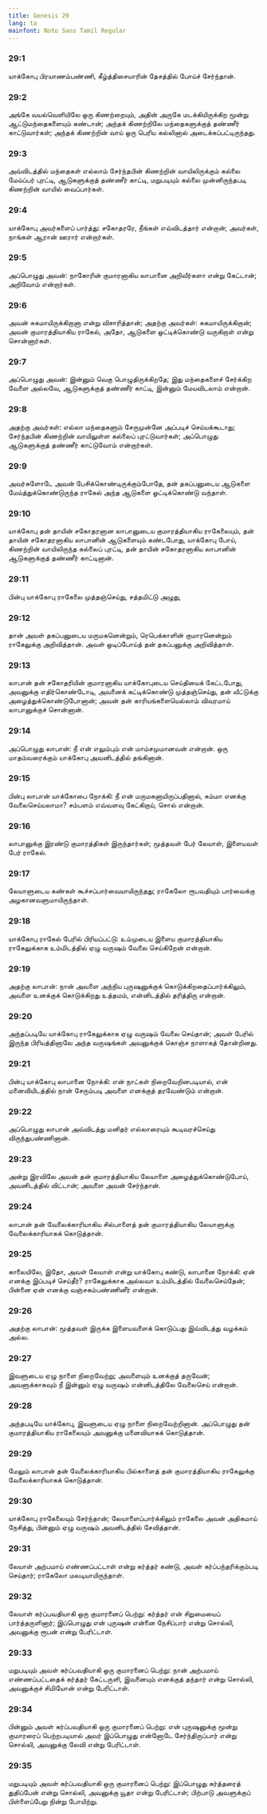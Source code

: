```yaml
---
title: Genesis 29
lang: ta
mainfont: Noto Sans Tamil Regular
---
```


###  29:1

யாக்கோபு பிரயாணம்பண்ணி, கீழ்த்திசையாரின் தேசத்தில் போய்ச் சேர்ந்தான்.

###  29:2

அங்கே வயல்வெளியிலே ஒரு கிணற்றையும், அதின் அருகே மடக்கியிருக்கிற மூன்று ஆட்டுமந்தைகளையும் கண்டான்; அந்தக் கிணற்றிலே மந்தைகளுக்குத் தண்ணீர் காட்டுவார்கள்; அந்தக் கிணற்றின் வாய் ஒரு பெரிய கல்லினால் அடைக்கப்பட்டிருந்தது.

###  29:3

அவ்விடத்தில் மந்தைகள் எல்லாம் சேர்ந்தபின் கிணற்றின் வாயிலிருக்கும் கல்லை மேய்ப்பர் புரட்டி, ஆடுகளுக்குத் தண்ணீர் காட்டி, மறுபடியும் கல்லை முன்னிருந்தபடி கிணற்றின் வாயில் வைப்பார்கள்.

###  29:4

யாக்கோபு அவர்களைப் பார்த்து: சகோதரரே, நீங்கள் எவ்விடத்தார் என்றான்; அவர்கள், நாங்கள் ஆரான் ஊரார் என்றார்கள்.

###  29:5

அப்பொழுது அவன்: நாகோரின் குமாரனாகிய லாபானை அறிவீர்களா என்று கேட்டான்; அறிவோம் என்றார்கள்.

###  29:6

அவன் சுகமாயிருக்கிறானா என்று விசாரித்தான்; அதற்கு அவர்கள்: சுகமாயிருக்கிறான்; அவன் குமாரத்தியாகிய ராகேல், அதோ, ஆடுகளை ஓட்டிக்கொண்டு வருகிறாள் என்று சொன்னார்கள்.

###  29:7

அப்பொழுது அவன்: இன்னும் வெகு பொழுதிருக்கிறதே; இது மந்தைகளைச் சேர்க்கிற வேளை அல்லவே, ஆடுகளுக்குத் தண்ணீர் காட்டி, இன்னும் மேயவிடலாம் என்றான்.

###  29:8

அதற்கு அவர்கள்: எல்லா மந்தைகளும் சேருமுன்னே அப்படிச் செய்யக்கூடாது; சேர்ந்தபின் கிணற்றின் வாயிலுள்ள கல்லைப் புரட்டுவார்கள்; அப்பொழுது ஆடுகளுக்குத் தண்ணீர் காட்டுவோம் என்றார்கள்.

###  29:9

அவர்களோடே அவன் பேசிக்கொண்டிருக்கும்போதே, தன் தகப்பனுடைய ஆடுகளை மேய்த்துக்கொண்டுருந்த ராகேல் அந்த ஆடுகளை ஓட்டிக்கொண்டு வந்தாள்.

###  29:10

யாக்கோபு தன் தாயின் சகோதரனான லாபானுடைய குமாரத்தியாகிய ராகேலையும், தன் தாயின் சகோதரனாகிய லாபானின் ஆடுகளையும் கண்டபோது, யாக்கோபு போய், கிணற்றின் வாயிலிருந்த கல்லைப் புரட்டி, தன் தாயின் சகோதரனாகிய லாபானின் ஆடுகளுக்குத் தண்ணீர் காட்டினான்.

###  29:11

பின்பு யாக்கோபு ராகேலை முத்தஞ்செய்து, சத்தமிட்டு அழுது,

###  29:12

தான் அவள் தகப்பனுடைய மருமகனென்றும், ரெபெக்காளின் குமாரனென்றும் ராகேலுக்கு அறிவித்தான். அவள் ஓடிப்போய்த் தன் தகப்பனுக்கு அறிவித்தாள்.

###  29:13

லாபான் தன் சகோதரியின் குமாரனாகிய யாக்கோபுடைய செய்தியைக் கேட்டபோது, அவனுக்கு எதிர்கொண்டோடி, அவனைக் கட்டிக்கொண்டு முத்தஞ்செய்து, தன் வீட்டுக்கு அழைத்துக்கொண்டுபோனான்; அவன் தன் காரியங்களையெல்லாம் விவரமாய் லாபானுக்குச் சொன்னான்.

###  29:14

அப்பொழுது லாபான்: நீ என் எலும்பும் என் மாம்சமுமானவன் என்றான். ஒரு மாதம்வரைக்கும் யாக்கோபு அவனிடத்தில் தங்கினான்.

###  29:15

பின்பு லாபான் யாக்கோபை நோக்கி: நீ என் மருமகனாயிருப்பதினால், சும்மா எனக்கு வேலைசெய்யலாமா? சம்பளம் எவ்வளவு கேட்கிறாய், சொல் என்றான்.

###  29:16

லாபானுக்கு இரண்டு குமாரத்திகள் இருந்தார்கள்; மூத்தவள் பேர் லேயாள், இளையவள் பேர் ராகேல்.

###  29:17

லேயாளுடைய கண்கள் கூச்சப்பார்வையாயிருந்தது; ராகேலோ ரூபவதியும் பார்வைக்கு அழகானவளுமாயிருந்தாள்.

###  29:18

யாக்கோபு ராகேல் பேரில் பிரியப்பட்டு: உம்முடைய இளைய குமாரத்தியாகிய ராகேலுக்காக உம்மிடத்தில் ஏழு வருஷம் வேலை செய்கிறேன் என்றான்.

###  29:19

அதற்கு லாபான்: நான் அவளை அந்நிய புருஷனுக்குக் கொடுக்கிறதைப்பார்க்கிலும், அவளை உனக்குக் கொடுக்கிறது உத்தமம், என்னிடத்தில் தரித்திரு என்றான்.

###  29:20

அந்தப்படியே யாக்கோபு ராகேலுக்காக ஏழு வருஷம் வேலை செய்தான்; அவள் பேரில் இருந்த பிரியத்தினாலே அந்த வருஷங்கள் அவனுக்குக் கொஞ்ச நாளாகத் தோன்றினது.

###  29:21

பின்பு யாக்கோபு லாபானை நோக்கி: என் நாட்கள் நிறைவேறினபடியால், என் மனைவியிடத்தில் நான் சேரும்படி அவளை எனக்குத் தரவேண்டும் என்றான்.

###  29:22

அப்பொழுது லாபான் அவ்விடத்து மனிதர் எல்லாரையும் கூடிவரச்செய்து விருந்துபண்ணினான்.

###  29:23

அன்று இரவிலே அவன் தன் குமாரத்தியாகிய லேயாளை அழைத்துக்கொண்டுபோய், அவனிடத்தில் விட்டான்; அவளை அவன் சேர்ந்தான்.

###  29:24

லாபான் தன் வேலைக்காரியாகிய சில்பாளைத் தன் குமாரத்தியாகிய லேயாளுக்கு வேலைக்காரியாகக் கொடுத்தான்.

###  29:25

காலையிலே, இதோ, அவள் லேயாள் என்று யாக்கோபு கண்டு, லாபானை நோக்கி: ஏன் எனக்கு இப்படிச் செய்தீர்? ராகேலுக்காக அல்லவா உம்மிடத்தில் வேலைசெய்தேன்; பின்னை ஏன் எனக்கு வஞ்சகம்பண்ணினீர் என்றான்.

###  29:26

அதற்கு லாபான்: மூத்தவள் இருக்க இளையவளைக் கொடுப்பது இவ்விடத்து வழக்கம் அல்ல.

###  29:27

இவளுடைய ஏழு நாளை நிறைவேற்று; அவளையும் உனக்குத் தருவேன்; அவளுக்காகவும் நீ இன்னும் ஏழு வருஷம் என்னிடத்திலே வேலைசெய் என்றான்.

###  29:28

அந்தபடியே யாக்கோபு, இவளுடைய ஏழு நாளை நிறைவேற்றினான். அப்பொழுது தன் குமாரத்தியாகிய ராகேலையும் அவனுக்கு மனைவியாகக் கொடுத்தான்.

###  29:29

மேலும் லாபான் தன் வேலைக்காரியாகிய பில்காளைத் தன் குமாரத்தியாகிய ராகேலுக்கு வேலைக்காரியாகக் கொடுத்தான்.

###  29:30

யாக்கோபு ராகேலையும் சேர்ந்தான்; லேயாளைப்பார்க்கிலும் ராகேலை அவன் அதிகமாய் நேசித்து, பின்னும் ஏழு வருஷம் அவனிடத்தில் சேவித்தான்.

###  29:31

லேயாள் அற்பமாய் எண்ணப்பட்டாள் என்று கர்த்தர் கண்டு, அவள் கர்ப்பந்தரிக்கும்படி செய்தார்; ராகேலோ மலடியாயிருந்தாள்.

###  29:32

லேயாள் கர்ப்பவதியாகி ஒரு குமாரனைப் பெற்று: கர்த்தர் என் சிறுமையைப் பார்த்தருளினார்; இப்பொழுது என் புருஷன் என்னை நேசிப்பார் என்று சொல்லி, அவனுக்கு ரூபன் என்று பேரிட்டாள்.

###  29:33

மறுபடியும் அவள் கர்ப்பவதியாகி ஒரு குமாரனைப் பெற்று: நான் அற்பமாய் எண்ணப்பட்டதைக் கர்த்தர் கேட்டருளி, இவனையும் எனக்குத் தந்தார் என்று சொல்லி, அவனுக்குச் சிமியோன் என்று பேரிட்டாள்.

###  29:34

பின்னும் அவள் கர்ப்பவதியாகி ஒரு குமாரனைப் பெற்று: என் புருஷனுக்கு மூன்று குமாரரைப் பெற்றபடியால் அவர் இப்பொழுது என்னோடே சேர்ந்திருப்பார் என்று சொல்லி, அவனுக்கு லேவி என்று பேரிட்டாள்.

###  29:35

மறுபடியும் அவள் கர்ப்பவதியாகி ஒரு குமாரனைப் பெற்று: இப்பொழுது கர்த்தரைத் துதிப்பேன் என்று சொல்லி, அவனுக்கு யூதா என்று பேரிட்டாள்; பிற்பாடு அவளுக்குப் பிள்ளைப்பேறு நின்று போயிற்று.

